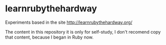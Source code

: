 # learnrubythehardway
Experiments based in the site http://learnrubythehardway.org/

The content in this repository it is only for self-study, I don't recomend copy that content, because I began in Ruby now.